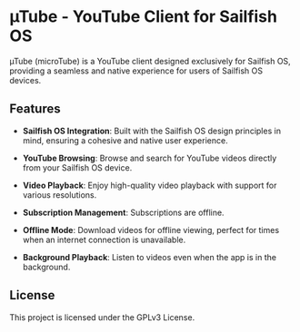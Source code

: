 # µTube - YouTube Client for Sailfish OS

µTube (microTube) is a YouTube client designed exclusively for Sailfish OS, providing a seamless and native experience for users of Sailfish OS devices.

## Features

- **Sailfish OS Integration**: Built with the Sailfish OS design principles in mind, ensuring a cohesive and native user experience.
  
- **YouTube Browsing**: Browse and search for YouTube videos directly from your Sailfish OS device.

- **Video Playback**: Enjoy high-quality video playback with support for various resolutions.

- **Subscription Management**: Subscriptions are offline.

- **Offline Mode**: Download videos for offline viewing, perfect for times when an internet connection is unavailable.

- **Background Playback**: Listen to videos even when the app is in the background.

## License
This project is licensed under the GPLv3 License. 
